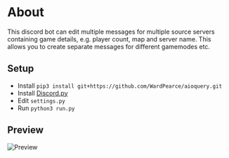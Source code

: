 # About
This discord bot can edit multiple messages for multiple source servers containing game details, e.g. player count, map and server name. This allows you to create separate messages for different gamemodes etc.

## Setup
- Install ``pip3 install git+https://github.com/WardPearce/aioquery.git``
- Install [Discord.py](https://discordpy.readthedocs.io/en/rewrite/intro.html#installing)
- Edit ``settings.py``
- Run ``python3 run.py``

## Preview
![Preview](http://i.imgur.com/Ph9iZgR.png)
